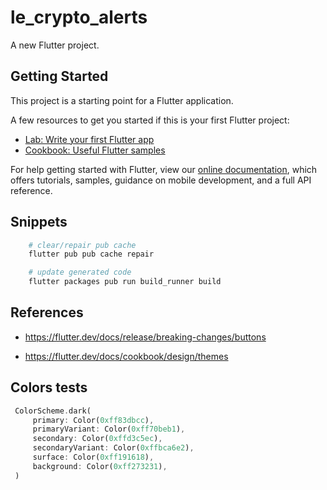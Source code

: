 # le_crypto_alerts

A new Flutter project.

## Getting Started

This project is a starting point for a Flutter application.

A few resources to get you started if this is your first Flutter project:

- [Lab: Write your first Flutter app](https://flutter.dev/docs/get-started/codelab)
- [Cookbook: Useful Flutter samples](https://flutter.dev/docs/cookbook)

For help getting started with Flutter, view our
[online documentation](https://flutter.dev/docs), which offers tutorials,
samples, guidance on mobile development, and a full API reference.


## Snippets

```sh
    # clear/repair pub cache
    flutter pub pub cache repair

    # update generated code
    flutter packages pub run build_runner build
```

## References

* https://flutter.dev/docs/release/breaking-changes/buttons

* https://flutter.dev/docs/cookbook/design/themes



## Colors tests

```dart
 ColorScheme.dark(
     primary: Color(0xff83dbcc),
     primaryVariant: Color(0xff70beb1),
     secondary: Color(0xffd3c5ec),
     secondaryVariant: Color(0xffbca6e2),
     surface: Color(0xff191618),
     background: Color(0xff273231),
 )
```